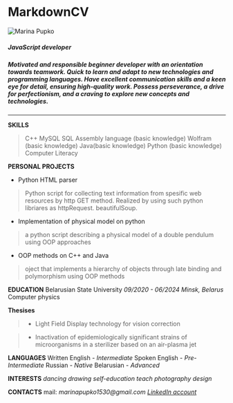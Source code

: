 # MarkdownCV
![Marina Pupko](logo.png)
##### JavaScript developer
##### Motivated and responsible beginner developer with an orientation towards teamwork. Quick to learn and adapt to new technologies and programming languages. Have excellent communication skills and a keen eye for detail, ensuring high-quality work. Possess perseverance, a drive for perfectionism, and a craving to explore new concepts and technologies.
---
__SKILLS__
>C++ 
MySQL 
SQL
Assembly language (basic knowledge)
Wolfram (basic knowledge)
Java(basic knowledge)
Python (basic knowledge) 
Computer Literacy

__PERSONAL PROJECTS__
* Python HTML parser
>Python script for collecting text information from spesific web resources by http GET method. Realized by using such python libriares as httpRequest. beautifulSoup.

* Implementation of physical model on python
>a python script describing a physical model of a double pendulum using OOP approaches 

* OOP methods on C++ and Java
>oject that implements a hierarchy of objects through late binding and polymorphism using OOP methods

__EDUCATION__
Belarusian State University _09/2020 - 06/2024 Minsk, Belarus_
Computer physics

__Thesises__
>* Light Field Display technology for vision correction

>* Inactivation of epidemiologically significant strains of microorganisms in a sterilizer based on an air-plasma jet

__LANGUAGES__
Written English - _Intermediate_
Spoken English - _Pre-Intermediate_
Russian - _Native_
Belarusian - _Advanced_

__INTERESTS__
_dancing 
drawing 
self-education 
teach 
photography 
design_

__CONTACTS__
mail: _marinapupko1530@gmail.com_
[_LinkedIn account_](https://linkedin.com/in/marina-pupko/)
